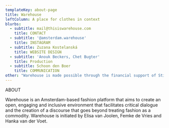 ```yaml
---
templateKey: about-page
title: Warehouse
leftColumn: A place for clothes in context
blurbs:
  - subtitle: mail@thisiswarehouse.com
    title: CONTACT
  - subtitle: '@amsterdam.warehouse'
    title: INSTAGRAM
  - subtitle: Zuzana Kostelanská
    title: WEBSITE DESIGN
  - subtitle: 'Anouk Beckers, Chet Bugter'
    title: Production
  - subtitle: Schoon den Boer
    title: COMMUNICATION
other: "Warehouse is made possible through the financial support of Stimuleringsfonds Creatieve Industrie.\r\n\n<br/>\r\n\n\r\n\n© 2019 Warehouse\r\n\n \r<br/>\n\nNo rights can be claimed from the information in these pages. Warehouse makes every possible effort to assure the completeness and correctness of all information published here. Inaccuracies can, however, occur. Neither Warehouse nor those who supplied the information involved are responsible for harm that may arise as a consequence of errors, problems caused by or inherent in the distribution of the information by internet, or for technical failures."
---
```

  ABOUT

Warehouse is an Amsterdam-based fashion platform that aims to create an open, engaging and inclusive environment that facilitates critical dialogue and the creation of a discourse that goes beyond treating fashion as a commodity. Warehouse is initiated by Elisa van Joolen, Femke de Vries and Hanka van der Voet.
